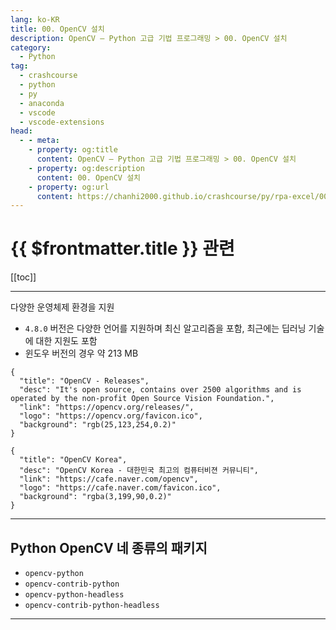 ```yaml
---
lang: ko-KR
title: 00. OpenCV 설치
description: OpenCV – Python 고급 기법 프로그래밍 > 00. OpenCV 설치
category:
  - Python
tag: 
  - crashcourse
  - python
  - py
  - anaconda
  - vscode
  - vscode-extensions
head:
  - - meta:
    - property: og:title
      content: OpenCV – Python 고급 기법 프로그래밍 > 00. OpenCV 설치
    - property: og:description
      content: 00. OpenCV 설치
    - property: og:url
      content: https://chanhi2000.github.io/crashcourse/py/rpa-excel/00.html
---
```


# {{ $frontmatter.title }} 관련

[[toc]]

---

다양한 운영체제 환경을 지원

- `4.8.0` 버전은 다양한 언어를 지원하며 최신 알고리즘을 포함, 최근에는 딥러닝 기술에 대한 지원도 포함
- 윈도우 버전의 경우 약 213 MB

```component VPCard
{
  "title": "OpenCV - Releases",
  "desc": "It's open source, contains over 2500 algorithms and is operated by the non-profit Open Source Vision Foundation.",
  "link": "https://opencv.org/releases/",
  "logo": "https://opencv.org/favicon.ico",
  "background": "rgb(25,123,254,0.2)"
}
```

```component VPCard
{
  "title": "OpenCV Korea",
  "desc": "OpenCV Korea - 대한민국 최고의 컴퓨터비젼 커뮤니티",
  "link": "https://cafe.naver.com/opencv",
  "logo": "https://cafe.naver.com/favicon.ico",
  "background": "rgba(3,199,90,0.2)"
}
```

---

## Python OpenCV 네 종류의 패키지

- `opencv-python`
- `opencv-contrib-python`
- `opencv-python-headless`
- `opencv-contrib-python-headless`

---
